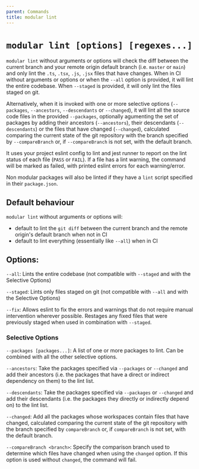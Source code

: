 ```yaml
---
parent: Commands
title: modular lint
---
```


# `modular lint [options] [regexes...]`

`modular lint` without arguments or options will check the diff between the
current branch and your remote origin default branch (i.e. `master` or `main`)
and only lint the `.ts`, `.tsx`, `.js`, `.jsx` files that have changes. When in
CI without arguments or options or when the `--all` option is provided, it will
lint the entire codebase. When `--staged` is provided, it will only lint the
files staged on git.

Alternatively, when it is invoked with one or more selective options
(`--packages`, `--ancestors`, `--descendants` or `--changed`), it will lint all
the source code files in the provided `--packages`, optionally agumenting the
set of packages by adding their ancestors (`--ancestors`), their descendants
(`--descendants`) or the files that have changed (`--changed`), calculated
comparing the current state of the git repository with the branch specified by
`--compareBranch` or, if `--compareBranch` is not set, with the default branch.

It uses your project eslint config to lint and jest runner to report on the lint
status of each file (`PASS` or `FAIL`). If a file has a lint warning, the
command will be marked as failed, with printed eslint errors for each
warning/error.

Non modular packages will also be linted if they have a `lint` script specified
in their `package.json`.

## Default behaviour

`modular lint` without arguments or options will:

- default to lint the `git diff` between the current branch and the remote
  origin's default branch when not in CI
- default to lint everything (essentially like `--all`) when in CI

## Options:

`--all`: Lints the entire codebase (not compatible with `--staged` and with the
Selective Options)

`--staged`: Lints only files staged on git (not compatible with `--all` and with
the Selective Options)

`--fix`: Allows eslint to fix the errors and warnings that do not require manual
intervention wherever possible. Restages any fixed files that were previously
staged when used in combination with `--staged`.

### Selective Options

`--packages [packages...]`: A list of one or more packages to lint. Can be
combined with all the other selective options.

`--ancestors`: Take the packages specified via `--packages` or `--changed` and
add their ancestors (i.e. the packages that have a direct or indirect dependency
on them) to the lint list.

`--descendants`: Take the packages specified via `--packages` or `--changed` and
add their descendants (i.e. the packages they directly or indirectly depend on)
to the lint list.

`--changed`: Add all the packages whose workspaces contain files that have
changed, calculated comparing the current state of the git repository with the
branch specified by `compareBranch` or, if `compareBranch` is not set, with the
default branch.

`--compareBranch <branch>`: Specify the comparison branch used to determine
which files have changed when using the `changed` option. If this option is used
without `changed`, the command will fail.
